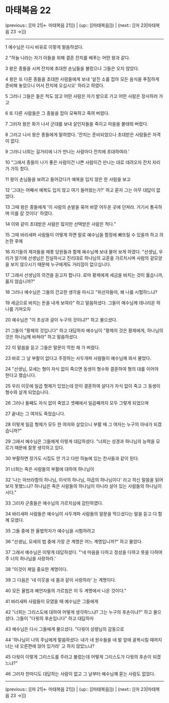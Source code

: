 # 마태복음 22

(previous:: [[마 21|← 마태복음 21]]) | (up:: [[마태복음]]) | (next:: [[마 23|마태복음 23 →]])

***




1 
예수님은 다시 비유로 이렇게 말씀하셨다. 



2 
"하늘 나라는 자기 아들을 위해 결혼 잔치를 베푸는 어떤 왕과 같다. 



3 
왕은 종들을 시켜 잔치에 초대한 손님들을 불렀으나 그들은 오지 않았다. 



4 
왕은 또 다른 종들을 초대한 사람들에게 보내 '살진 소를 잡아 모든 음식을 푸짐하게 준비해 놓았으니 어서 잔치에 오십시오' 하라고 하였다. 



5 
그러나 그들은 들은 척도 않고 어떤 사람은 자기 밭으로 가고 어떤 사람은 장사하러 가고 



6 
또 다른 사람들은 그 종들을 잡아 모욕하고 죽여 버렸다. 



7 
그러자 왕은 화가 나서 군대를 보내 살인자들을 죽이고 마을을 불태워 버렸다. 



8 
그러고 나서 왕은 종들에게 말하였다. '잔치는 준비되었으나 초대받은 사람들은 자격이 없다. 



9 
그러니 너희는 길거리에 나가 만나는 사람마다 잔치에 초대하여라.' 



10 
"그래서 종들이 나가 좋은 사람이건 나쁜 사람이건 만나는 대로 데려오자 잔치 자리가 가득 찼다. 



11 
왕이 손님들을 보려고 들어갔다가 예복을 입지 않은 한 사람을 보고 



12 
'그대는 어째서 예복도 입지 않고 여기 들어왔는가?' 하고 묻자 그는 아무 대답이 없었다. 



13 
그때 왕은 종들에게 '이 사람의 손발을 묶어 바깥 어두운 곳에 던져라. 거기서 통곡하며 이를 갈 것이다' 하였다. 



14 
이와 같이 초대받은 사람은 많지만 선택받은 사람은 적다." 



15 
그때 바리새파 사람들이 어떻게 하면 말로 예수님을 함정에 빠뜨릴 수 있을까 하고 의논한 후에 



16 
자기들의 제자들을 헤롯 당원들과 함께 예수님께 보내 물어 보게 하였다. "선생님, 우리가 알기에 선생님은 진실하시고 진리대로 하나님의 교훈을 가르치시며 사람의 겉모양을 보지 않으시기 때문에 누구에게도 거리낌이 없으십니다. 



17 
그래서 선생님의 의견을 듣고자 합니다. 로마 황제에게 세금을 바치는 것이 옳습니까, 옳지 않습니까?" 



18 
그러나 예수님은 그들의 간교한 생각을 아시고 "위선자들아, 왜 나를 시험하느냐? 



19 
세금으로 바치는 돈을 내게 보여라" 하고 말씀하셨다. 그들이 예수님께 데나리온 하나를 가져오자 



20 
예수님은 "이 초상과 글이 누구의 것이냐?" 하고 물으셨다. 



21 
그들이 "황제의 것입니다" 하고 대답하자 예수님이 "황제의 것은 황제에게, 하나님의 것은 하나님께 바쳐라" 하고 말씀하셨다. 



22 
이 말씀을 듣고 그들은 말문이 막힌 채 가 버렸다. 



23 
바로 그 날 부활이 없다고 주장하는 사두개파 사람들이 예수님께 와서 물었다. 



24 
"선생님, 모세는 형이 자식 없이 죽으면 동생이 형수와 결혼하여 형의 대를 이어야 한다고 했습니다. 



25 
우리 이웃에 일곱 형제가 있었는데 맏이 결혼하여 살다가 자식 없이 죽고 그 동생이 형수와 살게 되었습니다. 



26 
그러나 둘째도 자식 없이 죽었고 셋째에서 일곱째까지 모두 그렇게 되었으며 



27 
끝내는 그 여자도 죽었습니다. 



28 
이렇게 일곱 형제가 모두 한 여자와 살았으니 부활 때 그 여자는 누구의 아내가 되겠습니까?" 



29 
그래서 예수님은 그들에게 이렇게 대답하셨다. "너희는 성경과 하나님의 능력을 모르기 때문에 잘못 생각하고 있다. 



30 
부활하면 장가도 시집도 안 가고 다만 하늘에 있는 천사들과 같이 된다. 



31 
너희는 죽은 사람들의 부활에 대하여 하나님이 



32 
'나는 아브라함의 하나님, 이삭의 하나님, 야곱의 하나님이다' 라고 하신 말씀을 읽어 보지 못했느냐? 하나님은 죽은 사람들의 하나님이 아니라 살아 있는 사람들의 하나님이시다." 



33 
그러자 군중들은 예수님의 가르치심에 감탄하였다. 



34 
바리새파 사람들은 예수님이 사두개파 사람들의 말문을 막으셨다는 말을 듣고 다 함께 모였다. 



35 
그들 중에 한 율법학자가 예수님을 시험하려고 



36 
"선생님, 모세의 법 중에 가장 큰 계명은 어느 계명입니까?" 하고 물었다. 



37 
그래서 예수님은 이렇게 대답하셨다. "'네 마음을 다하고 정성을 다하고 뜻을 다하여 주 너의 하나님을 사랑하라.' 



38 
"이것이 제일 중요한 계명이다. 



39 
그 다음은 '네 이웃을 네 몸과 같이 사랑하라' 는 계명이다. 



40 
모든 율법과 예언자들의 가르침은 이 두 계명에서 나온 것이다." 



41 
바리새파 사람들이 모였을 때 예수님은 그들에게 



42 
"너희는 그리스도에 대하여 어떻게 생각하느냐? 그는 누구의 후손이냐?" 하고 물으셨다. 그들이 "다윗의 후손입니다" 하고 대답하자 



43 
예수님은 다시 그들에게 물으셨다. "다윗이 성령님의 감동으로 



44 
'하나님이 나의 주님에게 말씀하셨다: 내가 네 원수들을 네 발 앞에 굴복시킬 때까지 너는 내 오른편에 앉아 있거라' 고 하지 않았느냐? 



45 
다윗이 이렇게 그리스도를 주라고 불렀는데 어떻게 그리스도가 다윗의 후손이 되겠느냐?" 



46 
그러자 한마디도 대답하는 사람이 없고 그 날부터 예수님께 묻는 사람도 없었다.

***

(previous:: [[마 21|← 마태복음 21]]) | (up:: [[마태복음]]) | (next:: [[마 23|마태복음 23 →]])
